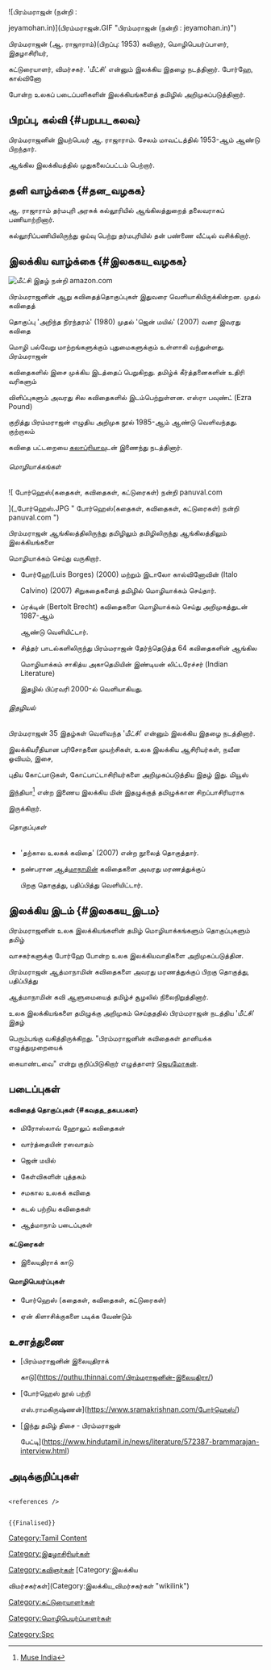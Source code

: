 ![பிரம்மராஜன் (நன்றி :
jeyamohan.in)](பிரம்மராஜன்.GIF "பிரம்மராஜன் (நன்றி : jeyamohan.in)")
பிரம்மராஜன் (ஆ. ராஜாராம்)(பிறப்பு: 1953) கவிஞர், மொழிபெயர்ப்பாளர், இதழாசிரியர்,
கட்டுரையாளர், விமர்சகர். \'மீட்சி\' என்னும் இலக்கிய இதழை நடத்தினார். போர்ஹே, கால்வினோ
போன்ற உலகப் படைப்பளிகளின் இலக்கியங்களைத் தமிழில் அறிமுகப்படுத்தினார்.

## பிறப்பு, கல்வி {#பறபப_கலவ}

பிரம்மராஜனின் இயற்பெயர் ஆ. ராஜாராம். சேலம் மாவட்டத்தில் 1953-ஆம் ஆண்டு பிறந்தார்.
ஆங்கில இலக்கியத்தில் முதுகலைப்பட்டம் பெற்றார்.

## தனி வாழ்க்கை {#தன_வழகக}

ஆ. ராஜாராம் தர்மபுரி அரசுக் கல்லூரியில் ஆங்கிலத்துறைத் தலைவராகப் பணியாற்றினார்.
கல்லூரிப்பணியிலிருந்து ஓய்வு பெற்று தர்மபுரியில் தன் பண்ணை வீட்டில் வசிக்கிறார்.

## இலக்கிய வாழ்க்கை {#இலககய_வழகக}

![ மீட்சி இதழ் நன்றி amazon.com](_மீட்சி.JPG " மீட்சி இதழ் நன்றி amazon.com")
பிரம்மராஜனின் ஆறு கவிதைத்தொகுப்புகள் இதுவரை வெளியாகியிருக்கின்றன. முதல் கவிதைத்
தொகுப்பு \'அறிந்த நிரந்தரம்' (1980) முதல் \'ஜென் மயில்\' (2007) வரை இவரது கவிதை
மொழி பல்வேறு மாற்றங்களுக்கும் புதுமைகளுக்கும் உள்ளாகி வந்துள்ளது. பிரம்மராஜன்
கவிதைகளில் இசை முக்கிய இடத்தைப் பெறுகிறது. தமிழ்க் கீர்த்தனைகளின் உதிரி வரிகளும்
விளிப்புகளும் அவரது சில கவிதைகளில் இடம்பெற்றுள்ளன. எஸ்ரா பவுண்ட் (Ezra Pound)
குறித்து பிரம்மராஜன் எழுதிய அறிமுக நூல் 1985-ஆம் ஆண்டு வெளிவந்தது. குற்றாலம்
கவிதை பட்டறையை [கலாப்ரியாவ](கலாப்ரியா "wikilink")ுடன் இணைந்து நடத்தினார்.

###### மொழியாக்கங்கள்

![ போர்ஹெஸ்(கதைகள், கவிதைகள், கட்டுரைகள்) நன்றி panuval.com
](_போர்ஹெஸ்.JPG " போர்ஹெஸ்(கதைகள், கவிதைகள், கட்டுரைகள்) நன்றி panuval.com ")
பிரம்மராஜன் ஆங்கிலத்திலிருந்து தமிழிலும் தமிழிலிருந்து ஆங்கிலத்திலும் இலக்கியங்களை
மொழியாக்கம் செய்து வருகிறார்.

-   போர்ஹே(Luis Borges) (2000) மற்றும் இடாலோ கால்வினோவின் (Italo
    Calvino) (2007) சிறுகதைகளைத் தமிழில் மொழியாக்கம் செய்தார்.
-   ப்ரக்டின் (Bertolt Brecht) கவிதைகளை மொழியாக்கம் செய்து அறிமுகத்துடன் 1987-ஆம்
    ஆண்டு வெளியிட்டார்.
-   சித்தர் பாடல்களிலிருந்து பிரம்மராஜன் தேர்ந்தெடுத்த 64 கவிதைகளின் ஆங்கில
    மொழியாக்கம் சாகித்ய அகாதெமியின் இண்டியன் லிட்டரேச்சர் (Indian Literature)
    இதழில் பிப்ரவரி 2000-ல் வெளியாகியது.

###### இதழியல்

பிரம்மராஜன் 35 இதழ்கள் வெளிவந்த \'மீட்சி\' என்னும் இலக்கிய இதழை நடத்தினார்.
இலக்கியரீதியான பரிசோதனை முயற்சிகள், உலக இலக்கிய ஆசிரியர்கள், நவீன ஓவியம், இசை,
புதிய கோட்பாடுகள், கோட்பாட்டாசிரியர்களை அறிமுகப்படுத்திய இதழ் இது. மியூஸ்
இந்தியா[^1] என்ற இணைய இலக்கிய மின் இதழுக்குத் தமிழுக்கான சிறப்பாசிரியராக
இருக்கிறார்.

###### தொகுப்புகள்

-   \'தற்கால உலகக் கவிதை\' (2007) என்ற நூலைத் தொகுத்தார்.
-   நண்பரான [ஆத்மாநாமின்](ஆத்மாநாம் "wikilink") கவிதைகளை அவரது மரணத்துக்குப்
    பிறகு தொகுத்து, பதிப்பித்து வெளியிட்டார்.

## இலக்கிய இடம் {#இலககய_இடம}

பிரம்மராஜனின் உலக இலக்கியங்களின் தமிழ் மொழியாக்கங்களும் தொகுப்புகளும் தமிழ்
வாசகர்களுக்கு போர்ஹே போன்ற உலக இலக்கியவாதிகளை அறிமுகப்படுத்தின.

பிரம்மராஜன் ஆத்மாநாமின் கவிதைகளை அவரது மரணத்துக்குப் பிறகு தொகுத்து, பதிப்பித்து
ஆத்மாநாமின் கவி ஆளுமையைத் தமிழ்ச் சூழலில் நிலைநிறுத்தினார்.

உலக இலக்கியங்களை தமிழுக்கு அறிமுகம் செய்தததில் பிரம்மராஜன் நடத்திய \'மீட்சி\' இதழ்
பெரும்பங்கு வகித்திருக்கிறது. \"பிரம்மராஜனின் கவிதைகள் தானியக்க எழுத்துமுறையைக்
கையாண்டவை\" என்று குறிப்பிடுகிறார் எழுத்தாளர் [ஜெயமோகன்](ஜெயமோகன் "wikilink").

## படைப்புகள்

#### கவிதைத் தொகுப்புகள் {#கவதத_தகபபகள}

-   மிரோஸ்லாவ் ஹோலுப் கவிதைகள்
-   வார்த்தையின் ரஸவாதம்
-   ஜென் மயில்
-   கேள்விகளின் புத்தகம்
-   சமகால உலகக் கவிதை
-   கடல் பற்றிய கவிதைகள்
-   ஆத்மாநாம் படைப்புகள்

#### கட்டுரைகள்

-   இலையுதிராக் காடு

#### மொழிபெயர்ப்புகள்

-   போர்ஹெஸ் (கதைகள், கவிதைகள், கட்டுரைகள்)
-   ஏன் கிளாசிக்குகளை படிக்க வேண்டும்

## உசாத்துணை

-   [பிரம்மராஜனின் இலையுதிராக்
    காடு](https://puthu.thinnai.com/பிரம்மராஜனின்-இலையுதிரா/)
-   [போர்ஹெஸ் நூல் பற்றி
    எஸ்.ராமகிருஷ்ணன்](https://www.sramakrishnan.com/போர்ஹெஸ்/)
-   [இந்து தமிழ் திசை - பிரம்மராஜன்
    பேட்டி](https://www.hindutamil.in/news/literature/572387-brammarajan-interview.html)

## அடிக்குறிப்புகள்

```{=html}
<references />
```
```{=mediawiki}
{{Finalised}}
```
[Category:Tamil Content](Category:Tamil_Content "wikilink")
[Category:இதழாசிரியர்கள்](Category:இதழாசிரியர்கள் "wikilink")
[Category:கவிஞர்கள்](Category:கவிஞர்கள் "wikilink") [Category:இலக்கிய
விமர்சகர்கள்](Category:இலக்கிய_விமர்சகர்கள் "wikilink")
[Category:கட்டுரையாளர்கள்](Category:கட்டுரையாளர்கள் "wikilink")
[Category:மொழிபெயர்ப்பாளர்கள்](Category:மொழிபெயர்ப்பாளர்கள் "wikilink")
[Category:Spc](Category:Spc "wikilink")

[^1]: [Muse India](http://museindia.com%29%27/)
